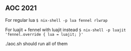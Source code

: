 AOC 2021
--------

For regular lua
`$ nix-shell -p lua fennel rlwrap`

For luajit + fennel with luajit instead
`$ nix-shell -p luajit 'fennel.override { lua = luajit; }'`

./aoc.sh should run all of them
